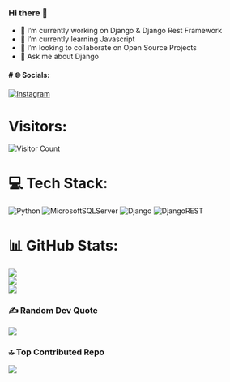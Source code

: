 ### Hi there 👋

- 🔭 I’m currently working on Django & Django Rest Framework
- 🌱 I’m currently learning Javascript
- 👯 I’m looking to collaborate on Open Source Projects
- 💬 Ask me about Django



#### # 🌐 Socials:
[![Instagram](https://img.shields.io/badge/Instagram-%23E4405F.svg?logo=Instagram&logoColor=white)](https://instagram.com/divyanshurana_312) 
# Visitors:
![Visitor Count](https://profile-counter.glitch.me/{divyansh453}/count.svg)
# 💻 Tech Stack:
![Python](https://img.shields.io/badge/python-3670A0?style=for-the-badge&logo=python&logoColor=ffdd54) ![MicrosoftSQLServer](https://img.shields.io/badge/Microsoft%20SQL%20Sever-CC2927?style=for-the-badge&logo=microsoft%20sql%20server&logoColor=white) ![Django](https://img.shields.io/badge/django-%23092E20.svg?style=for-the-badge&logo=django&logoColor=white) ![DjangoREST](https://img.shields.io/badge/DJANGO-REST-ff1709?style=for-the-badge&logo=django&logoColor=white&color=ff1709&labelColor=gray)
# 📊 GitHub Stats:
![](https://github-readme-stats.vercel.app/api?username=divyansh453&theme=dark&hide_border=false&include_all_commits=false&count_private=false)<br/>
![](https://github-readme-streak-stats.herokuapp.com/?user=divyansh453&theme=dark&hide_border=false)<br/>
![](https://github-readme-stats.vercel.app/api/top-langs/?username=divyansh453&theme=dark&hide_border=false&include_all_commits=false&count_private=false&layout=compact)

### ✍️ Random Dev Quote
![](https://quotes-github-readme.vercel.app/api?type=horizontal&theme=radical)

### 🔝 Top Contributed Repo
![](https://github-contributor-stats.vercel.app/api?username=divyansh453&limit=5&theme=dark&combine_all_yearly_contributions=true)

<!-- ### 😂 Random Dev Meme
<img src="https://rm.up.railway.app/" width="512px"/>
[![](https://visitcount.itsvg.in/api?id=divyansh453&icon=0&color=0)](https://visitcount.itsvg.in) -->

